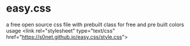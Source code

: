 # easy.css

a free open source css file with prebuilt class for free and pre built colors  
usage &lt;link rel="stylesheet" type="text/css" href="https://s0net.github.io/easy.css/style.css"&gt;